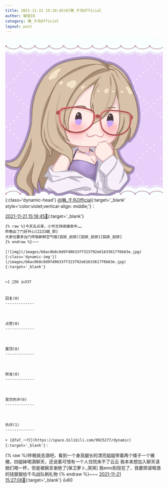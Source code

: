 ```yaml
---
title: 2021-11-21 15:18:45(0)琳_千鸟Official
author: 御坂IO
category: 琳_千鸟Official
layout: post
---
```


![img](/images/c0a88f85ebd0d056f37b114e0748e69556c8b488.jpg){:class='dynamic-head'}
[@琳_千鸟Official](https://space.bilibili.com/1620923329/dynamic){:target='_blank' style='color:violet;vertical-align: middle;'}：

[2021-11-21 15:18:45🔗](https://t.bilibili.com/595457379770573446){:target='_blank'}

~~~
{% raw %}今天五点来，小作文持续接收中……
昨晚出了门好开心[2233娘_耶]
大家也要多出门呼吸新鲜空气哦[狐妖_前排][狐妖_前排][狐妖_前排]
{% endraw %}~~~

[![img](/images/b6ac0b8c8d9fd0633ff323792e61633617f6b63e.jpg){:class='dynamic-img'}](/images/b6ac0b8c8d9fd0633ff323792e61633617f6b63e.jpg){:target='_blank'}


↪️1 💬56 👍337


回复(0)
-------------



点赞(0)
-------------



置顶(0)
-------------



转发(0)
-------------



首页热评(0)
-------------



热评(1)
-------------

+ [@TaT_一行](https://space.bilibili.com/9925277/dynamic){:target='_blank'}：
~~~
{% raw %}昨晚我去酒吧，看到一个身高腿长的漂亮姐姐带着两个矮子一个猪猪，四姐妹喝酒聊天，还说着可惜有一个人住院来不了云云
我本来想加入聊天请她们喝一杯，但是被婉言谢绝了[保卫萝卜_哭哭]
我emo到现在了，我要把请喝酒的钱狠狠给千鸟战队刷礼物
{% endraw %}~~~
[2021-11-21 15:27:06🔗](https://t.bilibili.com/595457379770573446#reply5806482906){:target='_blank'} 👍60



